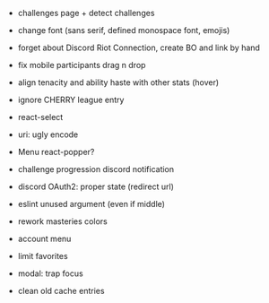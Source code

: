 - challenges page + detect challenges
- change font (sans serif, defined monospace font, emojis)
- forget about Discord Riot Connection, create BO and link by hand

- fix mobile participants drag n drop
- align tenacity and ability haste with other stats (hover)
- ignore CHERRY league entry
- react-select
- uri: ugly encode
- Menu react-popper?
- challenge progression discord notification
- discord OAuth2: proper state (redirect url)
- eslint unused argument (even if middle)
- rework masteries colors
- account menu
- limit favorites
- modal: trap focus
- clean old cache entries
